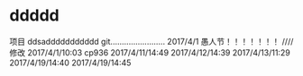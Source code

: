 # ddddd
项目
ddsaddddddddddd
git........................
2017/4/1
愚人节！！！！！！！
////修改
2017/4/1/10:03
cp936
2017/4/11/14:49
2017/4/12/14:39
2017/4/13/11:29
2017/4/19/14:40
2017/4/19/14:45




